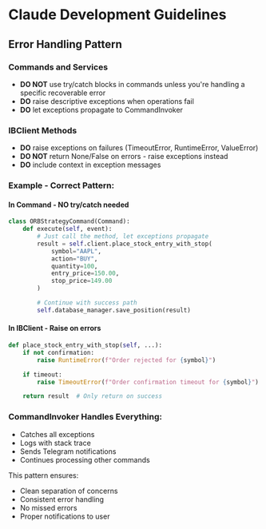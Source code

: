 # Claude Development Guidelines

## Error Handling Pattern

### Commands and Services
- **DO NOT** use try/catch blocks in commands unless you're handling a specific recoverable error
- **DO** raise descriptive exceptions when operations fail
- **DO** let exceptions propagate to CommandInvoker

### IBClient Methods
- **DO** raise exceptions on failures (TimeoutError, RuntimeError, ValueError)
- **DO NOT** return None/False on errors - raise exceptions instead
- **DO** include context in exception messages

### Example - Correct Pattern:

#### In Command - NO try/catch needed
```python
class ORBStrategyCommand(Command):
    def execute(self, event):
        # Just call the method, let exceptions propagate
        result = self.client.place_stock_entry_with_stop(
            symbol="AAPL",
            action="BUY",
            quantity=100,
            entry_price=150.00,
            stop_price=149.00
        )

        # Continue with success path
        self.database_manager.save_position(result)
```

#### In IBClient - Raise on errors
```python
def place_stock_entry_with_stop(self, ...):
    if not confirmation:
        raise RuntimeError(f"Order rejected for {symbol}")

    if timeout:
        raise TimeoutError(f"Order confirmation timeout for {symbol}")

    return result  # Only return on success
```

### CommandInvoker Handles Everything:
- Catches all exceptions
- Logs with stack trace
- Sends Telegram notifications
- Continues processing other commands

This pattern ensures:
- Clean separation of concerns
- Consistent error handling
- No missed errors
- Proper notifications to user